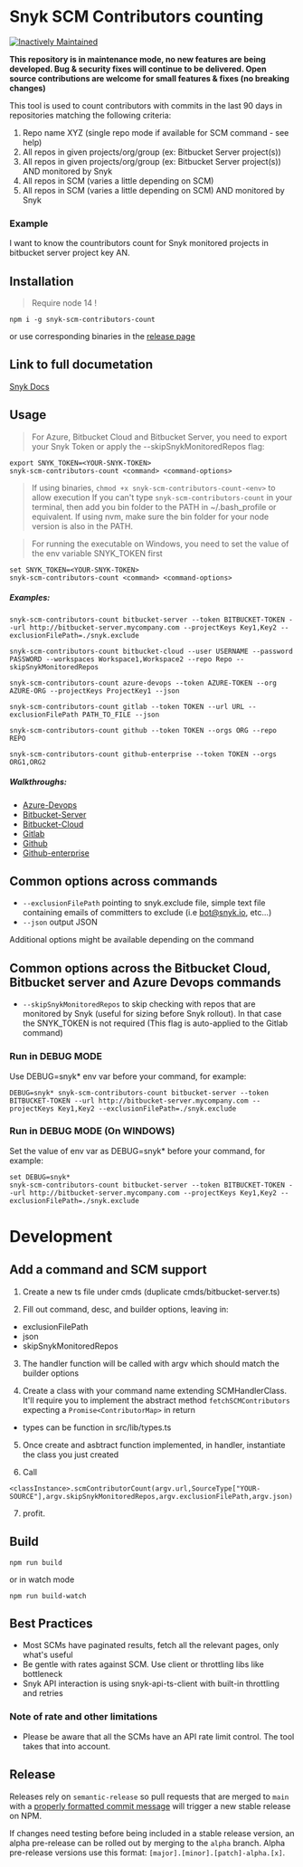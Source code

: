 # Snyk SCM Contributors counting

[![Inactively Maintained](https://img.shields.io/badge/Maintenance%20Level-Inactively%20Maintained-yellowgreen.svg)](https://gist.github.com/cheerfulstoic/d107229326a01ff0f333a1d3476e068d)

**This repository is in maintenance mode, no new features are being developed. Bug & security fixes will continue to be delivered. Open source contributions are welcome for small features & fixes (no breaking changes)**

This tool is used to count contributors with commits in the last 90 days in repositories matching the following criteria:

1. Repo name XYZ (single repo mode if available for SCM command - see help)
2. All repos in given projects/org/group (ex: Bitbucket Server project(s))
3. All repos in given projects/org/group (ex: Bitbucket Server project(s)) AND monitored by Snyk
4. All repos in SCM (varies a little depending on SCM)
5. All repos in SCM (varies a little depending on SCM) AND monitored by Snyk

### Example

I want to know the countributors count for Snyk monitored projects in bitbucket server project key AN.

## Installation

> Require node 14 !

```
npm i -g snyk-scm-contributors-count
```

or use corresponding binaries in the [release page](https://github.com/snyk-tech-services/snyk-scm-contributors-count/releases)

## Link to full documetation

[Snyk Docs](https://docs.snyk.io/features/other-tools/snyk-scm-contributors-count-cli-tool)

## Usage

> For Azure, Bitbucket Cloud and Bitbucket Server, you need to export your Snyk Token or apply the --skipSnykMonitoredRepos flag:

```
export SNYK_TOKEN=<YOUR-SNYK-TOKEN>
snyk-scm-contributors-count <command> <command-options>
```

> If using binaries, `chmod +x snyk-scm-contributors-count-<env>` to allow execution
> If you can't type `snyk-scm-contributors-count` in your terminal, then add you bin folder to the PATH in ~/.bash_profile or equivalent.
> If using nvm, make sure the bin folder for your node version is also in the PATH.

> For running the executable on Windows, you need to set the value of the env variable SNYK_TOKEN first

```
set SNYK_TOKEN=<YOUR-SNYK-TOKEN>
snyk-scm-contributors-count <command> <command-options>
```

##### Examples:

```
snyk-scm-contributors-count bitbucket-server --token BITBUCKET-TOKEN --url http://bitbucket-server.mycompany.com --projectKeys Key1,Key2 --exclusionFilePath=./snyk.exclude
```

```
snyk-scm-contributors-count bitbucket-cloud --user USERNAME --password PASSWORD --workspaces Workspace1,Workspace2 --repo Repo --skipSnykMonitoredRepos
```

```
snyk-scm-contributors-count azure-devops --token AZURE-TOKEN --org AZURE-ORG --projectKeys ProjectKey1 --json
```

```
snyk-scm-contributors-count gitlab --token TOKEN --url URL --exclusionFilePath PATH_TO_FILE --json
```

```
snyk-scm-contributors-count github --token TOKEN --orgs ORG --repo REPO
```

```
snyk-scm-contributors-count github-enterprise --token TOKEN --orgs ORG1,ORG2
```

##### Walkthroughs:

- [Azure-Devops](./docs/azure-example.md)
- [Bitbucket-Server](./docs/bitbucket-server-example.md)
- [Bitbucket-Cloud](./docs/bitbucket-cloud-example.md)
- [Gitlab](./docs/gitlab-example.md)
- [Github](./docs/github-example.md)
- [Github-enterprise](./docs/github-enterprise-example.md)

## Common options across commands

- `--exclusionFilePath` pointing to snyk.exclude file, simple text file containing emails of committers to exclude (i.e bot@snyk.io, etc...)
- `--json` output JSON

Additional options might be available depending on the command

## Common options across the Bitbucket Cloud, Bitbucket server and Azure Devops commands

- `--skipSnykMonitoredRepos` to skip checking with repos that are monitored by Snyk (useful for sizing before Snyk rollout). In that case the SNYK_TOKEN is not required (This flag is auto-applied to the Gitlab command)

### Run in DEBUG MODE

Use DEBUG=snyk\* env var before your command, for example:

```
DEBUG=snyk* snyk-scm-contributors-count bitbucket-server --token BITBUCKET-TOKEN --url http://bitbucket-server.mycompany.com --projectKeys Key1,Key2 --exclusionFilePath=./snyk.exclude
```

### Run in DEBUG MODE (On WINDOWS)

Set the value of env var as DEBUG=snyk\* before your command, for example:

```
set DEBUG=snyk*
snyk-scm-contributors-count bitbucket-server --token BITBUCKET-TOKEN --url http://bitbucket-server.mycompany.com --projectKeys Key1,Key2 --exclusionFilePath=./snyk.exclude
```

# Development

## Add a command and SCM support

1. Create a new ts file under cmds (duplicate cmds/bitbucket-server.ts)

2. Fill out command, desc, and builder options, leaving in:

- exclusionFilePath
- json
- skipSnykMonitoredRepos

3. The handler function will be called with argv which should match the builder options

4. Create a class with your command name extending SCMHandlerClass.
   It'll require you to implement the abstract method `fetchSCMContributors` expecting a `Promise<ContributorMap>` in return

- types can be function in src/lib/types.ts

5. Once create and asbtract function implemented, in handler, instantiate the class you just created

6. Call

```
<classInstance>.scmContributorCount(argv.url,SourceType["YOUR-SOURCE"],argv.skipSnykMonitoredRepos,argv.exclusionFilePath,argv.json)
```

7. profit.

## Build

```
npm run build
```

or in watch mode

```
npm run build-watch
```

## Best Practices

- Most SCMs have paginated results, fetch all the relevant pages, only what's useful
- Be gentle with rates against SCM. Use client or throttling libs like bottleneck
- Snyk API interaction is using snyk-api-ts-client with built-in throttling and retries

### Note of rate and other limitations

- Please be aware that all the SCMs have an API rate limit control. The tool takes that into account.

## Release

Releases rely on `semantic-release` so pull requests that are merged to `main` with a [properly formatted commit message](https://www.conventionalcommits.org/en/v1.0.0/) will trigger a new stable release on NPM.

If changes need testing before being included in a stable release version, an alpha pre-release can be rolled out by merging to the `alpha` branch. Alpha pre-release versions use this format: `[major].[minor].[patch]-alpha.[x]`.
